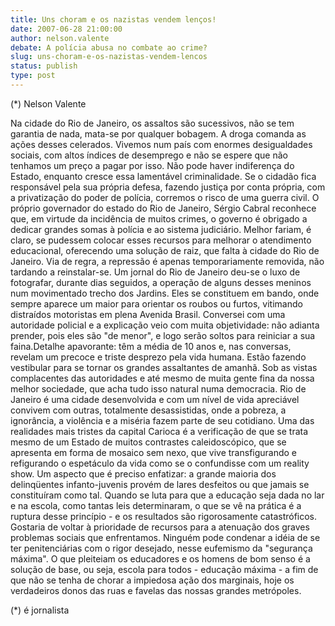 ```yaml
---
title: Uns choram e os nazistas vendem lenços!
date: 2007-06-28 21:00:00
author: nelson.valente
debate: A polícia abusa no combate ao crime?
slug: uns-choram-e-os-nazistas-vendem-lencos
status: publish 
type: post
---
```


(\*) Nelson Valente  

 Na cidade do Rio de Janeiro, os assaltos são sucessivos, não se tem garantia de nada, mata-se por qualquer bobagem. A droga comanda as ações desses celerados. Vivemos num país com enormes desigualdades sociais, com altos índices de desemprego e não se espere que não tenhamos um preço a pagar por isso. Não pode haver indiferença do Estado, enquanto cresce essa lamentável criminalidade. Se o cidadão fica responsável pela sua própria defesa, fazendo justiça por conta própria, com a privatização do poder de polícia, corremos o risco de uma guerra civil. O próprio governador do estado do Rio de Janeiro, Sérgio Cabral reconhece que, em virtude da incidência de muitos crimes, o governo é obrigado a dedicar grandes somas à polícia e ao sistema judiciário. Melhor fariam, é claro, se pudessem colocar esses recursos para melhorar o atendimento educacional, oferecendo uma solução de raiz, que falta à cidade do Rio de Janeiro. Via de regra, a repressão é apenas temporariamente removida, não tardando a reinstalar-se. Um jornal do Rio de Janeiro deu-se o luxo de fotografar, durante dias seguidos, a operação de alguns desses meninos num movimentado trecho dos Jardins. Eles se constituem em bando, onde sempre aparece um maior para orientar os roubos ou furtos, vitimando distraídos motoristas em plena Avenida Brasil. Conversei com uma autoridade policial e a explicação veio com muita objetividade: não adianta prender, pois eles são "de menor", e logo serão soltos para reiniciar a sua faina.Detalhe apavorante: têm a média de 10 anos e, nas conversas, revelam um precoce e triste desprezo pela vida humana. Estão fazendo vestibular para se tornar os grandes assaltantes de amanhã. Sob as vistas complacentes das autoridades e até mesmo de muita gente fina da nossa melhor sociedade, que acha tudo isso natural numa democracia. Rio de Janeiro é uma cidade desenvolvida e com um nível de vida apreciável convivem com outras, totalmente desassistidas, onde a pobreza, a ignorância, a violência e a miséria fazem parte de seu cotidiano. Uma das realidades mais tristes da capital Carioca é a verificação de que se trata mesmo de um Estado de muitos contrastes caleidoscópico, que se apresenta em forma de mosaico sem nexo, que vive transfigurando e refigurando o espetáculo da vida como se o confundisse com um reality show. Um aspecto que é preciso enfatizar: a grande maioria dos delinqüentes infanto-juvenis provém de lares desfeitos ou que jamais se constituíram como tal. Quando se luta para que a educação seja dada no lar e na escola, como tantas leis determinaram, o que se vê na prática é a ruptura desse princípio - e os resultados são rigorosamente catastróficos. Gostaria de voltar à prioridade de recursos para a atenuação dos graves problemas sociais que enfrentamos. Ninguém pode condenar a idéia de se ter penitenciárias com o rigor desejado, nesse eufemismo da "segurança máxima". O que pleiteiam os educadores e os homens de bom senso é a solução de base, ou seja, escola para todos - educação máxima - a fim de que não se tenha de chorar a impiedosa ação dos marginais, hoje os verdadeiros donos das ruas e favelas das nossas grandes metrópoles.  

 (\*) é jornalista
